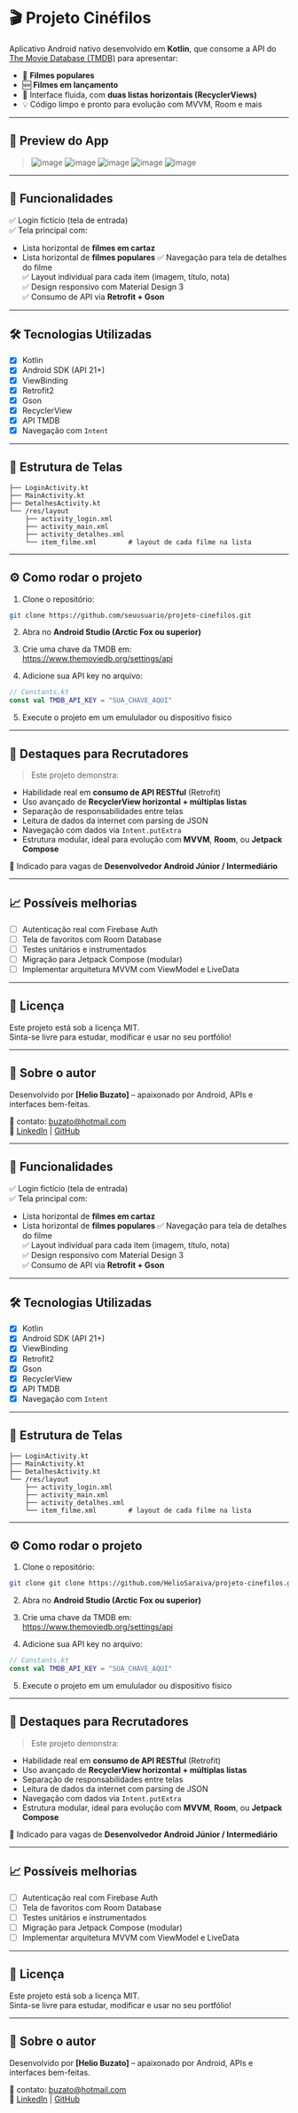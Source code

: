 # 🎬 Projeto Cinéfilos

Aplicativo Android nativo desenvolvido em **Kotlin**, que consome a API do [The Movie Database (TMDB)](https://www.themoviedb.org/documentation/api) para apresentar:

- 🎥 **Filmes populares**
- 🆕 **Filmes em lançamento**
- 📱 Interface fluida, com **duas listas horizontais (RecyclerViews)**
- 💡 Código limpo e pronto para evolução com MVVM, Room e mais

---

## 📸 Preview do App

> ![image](https://github.com/user-attachments/assets/2801cc6e-a822-46e6-9ab4-8c5617c6fa27)
> ![image](https://github.com/user-attachments/assets/2c4a2ad5-77ed-404c-9411-f74ea5c7c0bf)
> ![image](https://github.com/user-attachments/assets/9844ddb6-cb8c-4133-bd6f-c307584ce933)
> ![image](https://github.com/user-attachments/assets/96831157-5793-4f23-b58d-5b8d2a7766b5)
> ![image](https://github.com/user-attachments/assets/bbf00f0a-a1d7-459d-818f-e5977f21854b)

---

## 🚀 Funcionalidades

✅ Login fictício (tela de entrada)  
✅ Tela principal com:
- Lista horizontal de **filmes em cartaz**
- Lista horizontal de **filmes populares**
✅ Navegação para tela de detalhes do filme  
✅ Layout individual para cada item (imagem, título, nota)  
✅ Design responsivo com Material Design 3  
✅ Consumo de API via **Retrofit + Gson**

---

## 🛠️ Tecnologias Utilizadas

- [x] Kotlin  
- [x] Android SDK (API 21+)  
- [x] ViewBinding  
- [x] Retrofit2  
- [x] Gson  
- [x] RecyclerView  
- [x] API TMDB  
- [x] Navegação com `Intent`

---

## 🧩 Estrutura de Telas

```
├── LoginActivity.kt
├── MainActivity.kt
├── DetalhesActivity.kt
└── /res/layout
    ├── activity_login.xml
    ├── activity_main.xml
    ├── activity_detalhes.xml
    └── item_filme.xml        # layout de cada filme na lista
```

---

## ⚙️ Como rodar o projeto

1. Clone o repositório:
```bash
git clone https://github.com/seuusuario/projeto-cinefilos.git
```

2. Abra no **Android Studio (Arctic Fox ou superior)**

3. Crie uma chave da TMDB em:  
   https://www.themoviedb.org/settings/api

4. Adicione sua API key no arquivo:
```kotlin
// Constants.kt
const val TMDB_API_KEY = "SUA_CHAVE_AQUI"
```

5. Execute o projeto em um emululador ou dispositivo físico

---

## 💼 Destaques para Recrutadores

> Este projeto demonstra:

- Habilidade real em **consumo de API RESTful** (Retrofit)
- Uso avançado de **RecyclerView horizontal + múltiplas listas**
- Separação de responsabilidades entre telas
- Leitura de dados da internet com parsing de JSON
- Navegação com dados via `Intent.putExtra`
- Estrutura modular, ideal para evolução com **MVVM**, **Room**, ou **Jetpack Compose**

🎯 Indicado para vagas de **Desenvolvedor Android Júnior / Intermediário**

---

## 📈 Possíveis melhorias

- [ ] Autenticação real com Firebase Auth  
- [ ] Tela de favoritos com Room Database  
- [ ] Testes unitários e instrumentados  
- [ ] Migração para Jetpack Compose (modular)  
- [ ] Implementar arquitetura MVVM com ViewModel e LiveData

---

## 📄 Licença

Este projeto está sob a licença MIT.  
Sinta-se livre para estudar, modificar e usar no seu portfólio!

---

## 🙋 Sobre o autor

Desenvolvido por **[Helio Buzato]** – apaixonado por Android, APIs e interfaces bem-feitas.

📧 contato: buzato@hotmail.com  
🔗 [LinkedIn](https://linkedin.com/in/heliosaraivabuzato/) | [GitHub](https://github.com/HelioSaraiva)


---

## 🚀 Funcionalidades

✅ Login fictício (tela de entrada)  
✅ Tela principal com:
- Lista horizontal de **filmes em cartaz**
- Lista horizontal de **filmes populares**
✅ Navegação para tela de detalhes do filme  
✅ Layout individual para cada item (imagem, título, nota)  
✅ Design responsivo com Material Design 3  
✅ Consumo de API via **Retrofit + Gson**

---

## 🛠️ Tecnologias Utilizadas

- [x] Kotlin  
- [x] Android SDK (API 21+)  
- [x] ViewBinding  
- [x] Retrofit2  
- [x] Gson  
- [x] RecyclerView  
- [x] API TMDB  
- [x] Navegação com `Intent`

---

## 🧩 Estrutura de Telas

```
├── LoginActivity.kt
├── MainActivity.kt
├── DetalhesActivity.kt
└── /res/layout
    ├── activity_login.xml
    ├── activity_main.xml
    ├── activity_detalhes.xml
    └── item_filme.xml        # layout de cada filme na lista
```

---

## ⚙️ Como rodar o projeto

1. Clone o repositório:
```bash
git clone git clone https://github.com/HelioSaraiva/projeto-cinefilos.git
```

2. Abra no **Android Studio (Arctic Fox ou superior)**

3. Crie uma chave da TMDB em:  
   https://www.themoviedb.org/settings/api

4. Adicione sua API key no arquivo:
```kotlin
// Constants.kt
const val TMDB_API_KEY = "SUA_CHAVE_AQUI"
```

5. Execute o projeto em um emululador ou dispositivo físico

---

## 💼 Destaques para Recrutadores

> Este projeto demonstra:

- Habilidade real em **consumo de API RESTful** (Retrofit)
- Uso avançado de **RecyclerView horizontal + múltiplas listas**
- Separação de responsabilidades entre telas
- Leitura de dados da internet com parsing de JSON
- Navegação com dados via `Intent.putExtra`
- Estrutura modular, ideal para evolução com **MVVM**, **Room**, ou **Jetpack Compose**

🎯 Indicado para vagas de **Desenvolvedor Android Júnior / Intermediário**

---

## 📈 Possíveis melhorias

- [ ] Autenticação real com Firebase Auth  
- [ ] Tela de favoritos com Room Database  
- [ ] Testes unitários e instrumentados  
- [ ] Migração para Jetpack Compose (modular)  
- [ ] Implementar arquitetura MVVM com ViewModel e LiveData

---

## 📄 Licença

Este projeto está sob a licença MIT.  
Sinta-se livre para estudar, modificar e usar no seu portfólio!

---

## 🙋 Sobre o autor

Desenvolvido por **[Helio Buzato]** – apaixonado por Android, APIs e interfaces bem-feitas.

📧 contato: buzato@hotmail.com  
🔗 [LinkedIn](https://linkedin.com/in/heliosaraivabuzato/) | [GitHub](https://github.com/HelioSaraiva)
